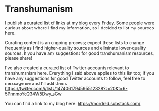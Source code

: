 # Transhumanism

I publish a curated list of links at my blog every Friday.  Some people were curious about where I find my information, so I decided to list my sources here. 

Curating content is an ongoing process; expect these lists to change frequently as I find higher-quality sources and eliminate lower-quality sources.  If you have any suggestions for good transhumanism resources, please share!

I've also created a curated list of Twitter accounts relevant to transhumanism here.  Everything I said above applies to this list too; if you have any suggestions for good Twitter accounts to follow, feel free to message me and I'll add them.
https://twitter.com/i/lists/1474061794595512328?s=20&t=6-5PnnmoYcQ34W5Dwy_sGw

You can find a link to my blog here: https://mordred.substack.com/
